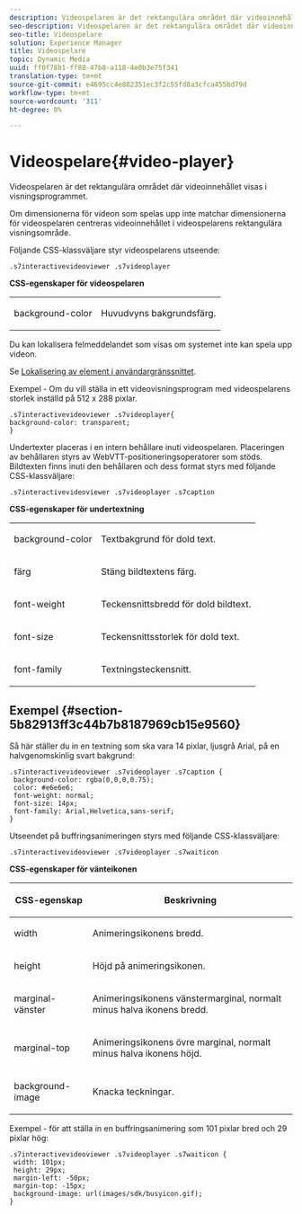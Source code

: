 ```yaml
---
description: Videospelaren är det rektangulära området där videoinnehållet visas i visningsprogrammet.
seo-description: Videospelaren är det rektangulära området där videoinnehållet visas i visningsprogrammet.
seo-title: Videospelare
solution: Experience Manager
title: Videospelare
topic: Dynamic Media
uuid: ff0f78b1-ff88-47b8-a118-4e0b3e75f341
translation-type: tm+mt
source-git-commit: e4695cc4e882351ec3f2c55fd8a3cfca455bd79d
workflow-type: tm+mt
source-wordcount: '311'
ht-degree: 0%

---
```



# Videospelare{#video-player}

Videospelaren är det rektangulära området där videoinnehållet visas i visningsprogrammet.

<!--<a id="section_061E550C1C1D4DB2BD663A898895B38C"></a>-->

Om dimensionerna för videon som spelas upp inte matchar dimensionerna för videospelaren centreras videoinnehållet i videospelarens rektangulära visningsområde.

Följande CSS-klassväljare styr videospelarens utseende:

```
.s7interactivevideoviewer .s7videoplayer
```

**CSS-egenskaper för videospelaren**

<table id="table_C48C56E696304C9BAFEE71BA9EA9A174"> 
 <tbody> 
  <tr> 
   <td colname="col1"> <p> <span class="codeph"> background-color  </span> </p> </td> 
   <td colname="col2"> <p>Huvudvyns bakgrundsfärg. </p> </td> 
  </tr> 
 </tbody> 
</table>

Du kan lokalisera felmeddelandet som visas om systemet inte kan spela upp videon.

Se [Lokalisering av element i användargränssnittet](../../../c-html5-aem-asset-viewers/c-html5-aem-int-video/c-html5-aem-int-video-viewer-localization.md#concept-cbfc39344c494eb7b9f6a272cff0cc74).

Exempel - Om du vill ställa in ett videovisningsprogram med videospelarens storlek inställd på 512 x 288 pixlar.

```
.s7interactivevideoviewer .s7videoplayer{ 
background-color: transparent; 
}
```

Undertexter placeras i en intern behållare inuti videospelaren. Placeringen av behållaren styrs av WebVTT-positioneringsoperatorer som stöds. Bildtexten finns inuti den behållaren och dess format styrs med följande CSS-klassväljare:

`.s7interactivevideoviewer .s7videoplayer .s7caption`

**CSS-egenskaper för undertextning**

<table id="table_960E0D4FB91748FF9FC73C925B81879C"> 
 <tbody> 
  <tr> 
   <td colname="col1"> <p> <span class="codeph"> background-color  </span> </p> </td> 
   <td colname="col2"> <p>Textbakgrund för dold text. </p> </td> 
  </tr> 
  <tr> 
   <td colname="col1"> <p> <span class="codeph"> färg  </span> </p> </td> 
   <td colname="col2"> <p>Stäng bildtextens färg. </p> </td> 
  </tr> 
  <tr> 
   <td colname="col1"> <p> <span class="codeph"> font-weight  </span> </p> </td> 
   <td colname="col2"> <p> Teckensnittsbredd för dold bildtext. </p> </td> 
  </tr> 
  <tr> 
   <td colname="col1"> <p> <span class="codeph"> font-size  </span> </p> </td> 
   <td colname="col2"> <p> Teckensnittsstorlek för dold text. </p> </td> 
  </tr> 
  <tr> 
   <td colname="col1"> <p> <span class="codeph"> font-family  </span> </p> </td> 
   <td colname="col2"> <p>Textningsteckensnitt. </p> </td> 
  </tr> 
 </tbody> 
</table>

## Exempel {#section-5b82913ff3c44b7b8187969cb15e9560}

Så här ställer du in en textning som ska vara 14 pixlar, ljusgrå Arial, på en halvgenomskinlig svart bakgrund:

```
.s7interactivevideoviewer .s7videoplayer .s7caption { 
 background-color: rgba(0,0,0,0.75); 
 color: #e6e6e6; 
 font-weight: normal; 
 font-size: 14px; 
 font-family: Arial,Helvetica,sans-serif; 
}
```

Utseendet på buffringsanimeringen styrs med följande CSS-klassväljare:

```
.s7interactivevideoviewer .s7videoplayer .s7waiticon
```

**CSS-egenskaper för vänteikonen**

<table id="table_8DB41A0FF2A746F78B763564C4F3EBE0"> 
 <thead> 
  <tr> 
   <th colname="col1" class="entry"> <p>CSS-egenskap </p> </th> 
   <th colname="col2" class="entry"> <p>Beskrivning </p> </th> 
  </tr> 
 </thead>
 <tbody> 
  <tr> 
   <td colname="col1"> <p> <span class="codeph"> width </span> </p> </td> 
   <td colname="col2"> <p> Animeringsikonens bredd. </p> </td> 
  </tr> 
  <tr> 
   <td colname="col1"> <p> <span class="codeph"> height  </span> </p> </td> 
   <td colname="col2"> <p> Höjd på animeringsikonen. </p> </td> 
  </tr> 
  <tr> 
   <td colname="col1"> <p> <span class="codeph"> marginal-vänster  </span> </p> </td> 
   <td colname="col2"> <p> Animeringsikonens vänstermarginal, normalt minus halva ikonens bredd. </p> </td> 
  </tr> 
  <tr> 
   <td colname="col1"> <p> <span class="codeph"> marginal-top  </span> </p> </td> 
   <td colname="col2"> <p> Animeringsikonens övre marginal, normalt minus halva ikonens höjd. </p> </td> 
  </tr> 
  <tr> 
   <td colname="col1"> <p> <span class="codeph"> background-image  </span> </p> </td> 
   <td colname="col2"> <p> Knacka teckningar. </p> </td> 
  </tr> 
 </tbody> 
</table>

Exempel - för att ställa in en buffringsanimering som 101 pixlar bred och 29 pixlar hög:

```
.s7interactivevideoviewer .s7videoplayer .s7waiticon { 
 width: 101px; 
 height: 29px; 
 margin-left: -50px; 
 margin-top: -15px; 
 background-image: url(images/sdk/busyicon.gif); 
}
```

